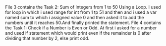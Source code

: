 File 3 contains the Task 2: Sum of Integers from 1 to 50 Using a Loop. I used for loop in which i used range for int from 1 tp 51 and then and i used a var named sum to which i assigned value 0 and then asked it to add the numbers until it reaches 50.And finally printed the statement.
File 4 contains the Task 1: Check if a Number is Even or Odd. At first i asked for a number and used if statement which would print even if the remainder is 0 after dividing that number by 2, else print odd.

